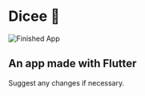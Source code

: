 # Dicee 🎲

![Finished App](https://i.imgur.com/Q4GgW1g.gif)

## An app made with Flutter
Suggest any changes if necessary. 
